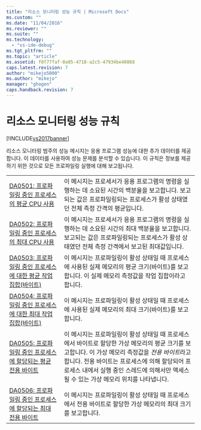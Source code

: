 ```yaml
---
title: "리소스 모니터링 성능 규칙 | Microsoft Docs"
ms.custom: ""
ms.date: "11/04/2016"
ms.reviewer: ""
ms.suite: ""
ms.technology: 
  - "vs-ide-debug"
ms.tgt_pltfrm: ""
ms.topic: "article"
ms.assetid: f0f77faf-0a05-4718-a2c5-47934be40868
caps.latest.revision: 7
author: "mikejo5000"
ms.author: "mikejo"
manager: "ghogen"
caps.handback.revision: 7
---
```

# 리소스 모니터링 성능 규칙
[!INCLUDE[vs2017banner](../code-quality/includes/vs2017banner.md)]

리소스 모니터링 범주의 성능 메시지는 응용 프로그램 성능에 대한 추가 데이터를 제공합니다.  이 데이터를 사용하여 성능 문제를 분석할 수 있습니다.  이 규칙은 정보를 제공하기 위한 것으로 모든 프로파일링 실행에 대해 보고됩니다.  
  
|||  
|-|-|  
|[DA0501: 프로파일링 중인 프로세스의 평균 CPU 사용](../Topic/DA0501:%20Average%20CPU%20consumption%20by%20the%20Process%20being%20profiled..md)|이 메시지는 프로세서가 응용 프로그램의 명령을 실행하는 데 소요된 시간의 백분율을 보고합니다.  보고되는 값은 프로파일링되는 프로세스가 활성 상태였던 전체 측정 간격의 평균입니다.|  
|[DA0502: 프로파일링 중인 프로세스의 최대 CPU 사용](../profiling/da0502-maximum-cpu-consumption-by-the-process-being-profiled.md)|이 메시지는 프로세서가 응용 프로그램의 명령을 실행하는 데 소요된 시간의 최대 백분율을 보고합니다.  보고되는 값은 프로파일링되는 프로세스가 활성 상태였던 전체 측정 간격에서 보고된 최대값입니다.|  
|[DA0503: 프로파일링 중인 프로세스에 대한 평균 작업 집합\(바이트\)](../profiling/da0503-average-working-set-in-bytes-for-the-process-being-profiled.md)|이 메시지는 프로파일링이 활성 상태일 때 프로세스에 사용된 실제 메모리의 평균 크기\(바이트\)를 보고합니다.  이 실제 메모리 측정값을 작업 집합이라고 합니다.|  
|[DA0504: 프로파일링 중인 프로세스에 대한 최대 작업 집합\(바이트\)](../profiling/da0504-maximum-working-set-in-bytes-for-the-process-being-profiled.md)|이 메시지는 프로파일링이 활성 상태일 때 프로세스에 사용된 실제 메모리의 최대 크기\(바이트\)를 보고합니다.|  
|[DA0505: 프로파일링 중인 프로세스에 할당되는 평균 전용 바이트](../profiling/da0505-average-private-bytes-allocated-for-the-process-being-profiled.md)|이 메시지는 프로파일링이 활성 상태일 때 프로세스에서 바이트로 할당한 가상 메모리의 평균 크기를 보고합니다.  이 가상 메모리 측정값을 *전용 바이트*라고 합니다.  전용 바이트는 프로세스에 의해 할당되어 프로세스 내에서 실행 중인 스레드에 의해서만 액세스될 수 있는 가상 메모리 위치를 나타냅니다.|  
|[DA0506: 프로파일링 중인 프로세스에 할당되는 최대 전용 바이트](../profiling/da0506-maximum-private-bytes-allocated-for-the-process-being-profiled.md)|이 메시지는 프로파일링이 활성 상태일 때 프로세스에서 전용 바이트로 할당한 가상 메모리의 최대 크기를 보고합니다.|